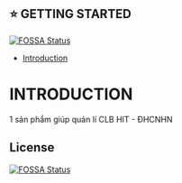 ## ⭐ GETTING STARTED
[![FOSSA Status](https://app.fossa.com/api/projects/git%2Bgithub.com%2Fmynamebvh%2FBE_APP_HIT.svg?type=shield)](https://app.fossa.com/projects/git%2Bgithub.com%2Fmynamebvh%2FBE_APP_HIT?ref=badge_shield)


- [Introduction](#🏷-introduction)

# INTRODUCTION

1 sản phẩm giúp quản lí CLB HIT - ĐHCNHN

## License
[![FOSSA Status](https://app.fossa.com/api/projects/git%2Bgithub.com%2Fmynamebvh%2FBE_APP_HIT.svg?type=large)](https://app.fossa.com/projects/git%2Bgithub.com%2Fmynamebvh%2FBE_APP_HIT?ref=badge_large)

